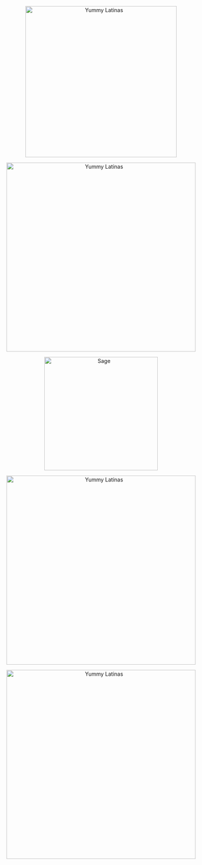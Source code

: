 <p align="center">
<img width="400" src="https://cdn.discordapp.com/attachments/1254316170815737867/1301794501085499422/Untitled83_20241101142619.png?ex=6725c61b&is=6724749b&hm=62f6850eb91cd7d579f4f0bb0c4abbe9746963c25ba7c95ec91f59af0aa2d3e8&" alt="Yummy Latinas">
<p align="center"><p align="center">   
<img width="500" src="https://cdn.discordapp.com/attachments/1254316170815737867/1301817234657640490/yayyy.gif?ex=6725db47&is=672489c7&hm=f4d1ff5b079adb440a76c87388175c7072f9c06a71ab8233e49c34948ee37b1e&" alt="Yummy Latinas">
<p align="center"> 
   <img width="300" src="https://64.media.tumblr.com/84e161a71c56df71ffe9cdc90e38f7d2/ff372627e89e0a4a-43/s1280x1920/de73ac853ff17f03ca69b3408e60572ab66bd9c4.pnj" alt="Sage">
<p align="center">
   <img width="500" src="https://media.discordapp.net/attachments/1254316170815737867/1301808605414293534/Untitled84_20241101145951.png?ex=6725d33d&is=672481bd&hm=9fa23cbd402e9c9113568dcf1f2e6387cb8e6adee91ab49ed7c5539c6be96c13&=&format=webp&quality=lossless&width=550&height=304" alt="Yummy Latinas">
<p align="center">
 <img width="500" src="https://media.discordapp.net/attachments/1254316170815737867/1301814813881532436/Untitled84_20241101154651.png?ex=6725d906&is=67248786&hm=18a34dc41e473c4597458215f0dd0422f8843d289228e02951bd5c26eb905195&=&format=webp&quality=lossless&width=550&height=304" alt="Yummy Latinas">
<p align="center">
